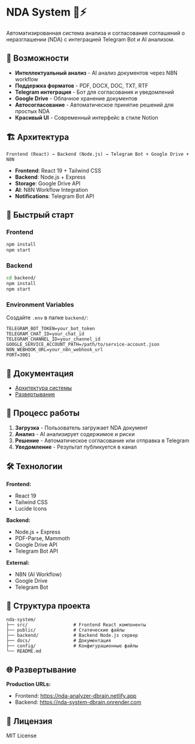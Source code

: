 # NDA System 📄⚡

Автоматизированная система анализа и согласования соглашений о неразглашении (NDA) с интеграцией Telegram Bot и AI анализом.

## 🚀 Возможности

- **Интеллектуальный анализ** - AI анализ документов через N8N workflow
- **Поддержка форматов** - PDF, DOCX, DOC, TXT, RTF
- **Telegram интеграция** - Бот для согласования и уведомлений
- **Google Drive** - Облачное хранение документов
- **Автосогласование** - Автоматическое принятие решений для простых NDA
- **Красивый UI** - Современный интерфейс в стиле Notion

## 🏗️ Архитектура

```
Frontend (React) → Backend (Node.js) → Telegram Bot + Google Drive + N8N
```

- **Frontend**: React 19 + Tailwind CSS
- **Backend**: Node.js + Express
- **Storage**: Google Drive API
- **AI**: N8N Workflow Integration
- **Notifications**: Telegram Bot API

## 🚀 Быстрый старт

### Frontend
```bash
npm install
npm start
```

### Backend
```bash
cd backend/
npm install
npm start
```

### Environment Variables
Создайте `.env` в папке `backend/`:
```env
TELEGRAM_BOT_TOKEN=your_bot_token
TELEGRAM_CHAT_ID=your_chat_id
TELEGRAM_CHANNEL_ID=your_channel_id
GOOGLE_SERVICE_ACCOUNT_PATH=/path/to/service-account.json
N8N_WEBHOOK_URL=your_n8n_webhook_url
PORT=3001
```

## 📖 Документация

- [Архитектура системы](docs/ARCHITECTURE.md)
- [Развертывание](docs/DEPLOYMENT.md)

## 🔄 Процесс работы

1. **Загрузка** - Пользователь загружает NDA документ
2. **Анализ** - AI анализирует содержимое и риски
3. **Решение** - Автоматическое согласование или отправка в Telegram
4. **Уведомление** - Результат публикуется в канал

## 🛠️ Технологии

**Frontend:**
- React 19
- Tailwind CSS
- Lucide Icons

**Backend:**
- Node.js + Express
- PDF-Parse, Mammoth
- Google Drive API
- Telegram Bot API

**External:**
- N8N (AI Workflow)
- Google Drive
- Telegram Bot

## 📁 Структура проекта

```
nda-system/
├── src/                 # Frontend React компоненты
├── public/              # Статические файлы
├── backend/             # Backend Node.js сервер
├── docs/                # Документация
├── config/              # Конфигурационные файлы
└── README.md
```

## 🌐 Развертывание

**Production URLs:**
- Frontend: https://nda-analyzer-dbrain.netlify.app
- Backend: https://nda-system-dbrain.onrender.com

## 📝 Лицензия

MIT License
